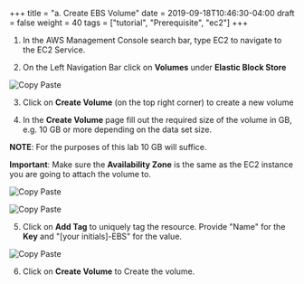 +++
title = "a. Create EBS Volume"
date = 2019-09-18T10:46:30-04:00
draft = false
weight = 40
tags = ["tutorial", "Prerequisite", "ec2"]
+++

1.	In the AWS Management Console search bar, type EC2 to navigate to the EC2 Service.


2.	On the Left Navigation Bar click on **Volumes** under **Elastic Block Store**

![Copy Paste](/images/hpc-aws-parallelcluster-workshop/EC2Volumes.png)


3.	Click on **Create Volume** (on the top right corner) to create a new volume

4.	In the **Create Volume** page fill out the required size of the volume in GB, e.g. 10 GB or more depending on the data set size.

**NOTE**: For the purposes of this lab 10 GB will suffice.   

**Important**: Make sure the **Availability Zone** is the same as the EC2 instance you are going to attach the volume to.   

![Copy Paste](/images/hpc-aws-parallelcluster-workshop/CreateVolumeAZ.png)

![Copy Paste](/images/hpc-aws-parallelcluster-workshop/CreateVolume.png)


5.	Click on **Add Tag** to uniquely tag the resource. Provide "Name" for the **Key** and "[your initials]-EBS" for the value.

![Copy Paste](/images/hpc-aws-parallelcluster-workshop/EC2VolumeTag.png)

6.	Click on **Create Volume** to Create the volume. 
